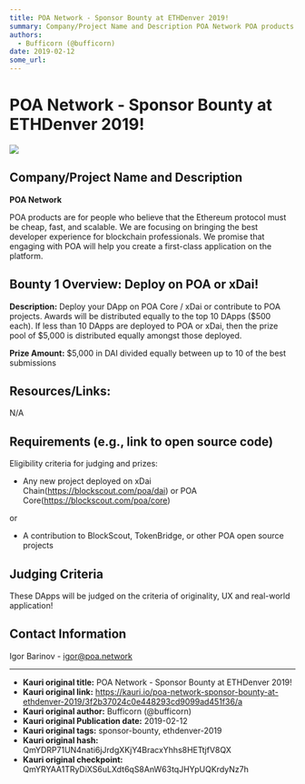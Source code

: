 ```yaml
---
title: POA Network - Sponsor Bounty at ETHDenver 2019!
summary: Company/Project Name and Description POA Network POA products are for people who believe that the Ethereum protocol must be cheap, fast, and scalable. We are focusing on bringing the best developer experience for blockchain professionals. We promise that engaging with POA will help you create a first-class application on the platform. Bounty 1 Overview- Deploy on POA or xDai! Description- Deploy your DApp on POA Core / xDai or contribute to POA projects. Awards will be distributed equally to the
authors:
  - Bufficorn (@bufficorn)
date: 2019-02-12
some_url: 
---
```


# POA Network - Sponsor Bounty at ETHDenver 2019!

![](https://ipfs.infura.io/ipfs/QmTzfpdvf9zu7A2Csxs3nB7MZTJfkwMmWZWjGQXYpZZAay)


## Company/Project Name and Description

**POA Network**

POA products are for people who believe that the Ethereum protocol must be cheap, fast, and scalable. We are focusing on bringing the best developer experience for blockchain professionals. We promise that engaging with POA will help you create a first-class application on the platform.

## Bounty 1 Overview: Deploy on POA or xDai!

**Description:** Deploy your DApp on POA Core / xDai or contribute to POA projects. Awards will be distributed equally to the top 10 DApps ($500 each). If less than 10 DApps are deployed to POA or xDai, then the prize pool of $5,000 is distributed equally amongst those deployed.

**Prize Amount:** $5,000 in DAI divided equally between up to 10 of the best submissions

## Resources/Links:
N/A

## Requirements (e.g., link to open source code)

Eligibility criteria for judging and prizes:
- Any new project deployed on xDai Chain(https://blockscout.com/poa/dai) or POA Core(https://blockscout.com/poa/core)

or

- A contribution to BlockScout, TokenBridge, or other POA open source projects

## Judging Criteria

These DApps will be judged on the criteria of originality, UX and real-world application!

## Contact Information

Igor Barinov - igor@poa.network




---

- **Kauri original title:** POA Network - Sponsor Bounty at ETHDenver 2019!
- **Kauri original link:** https://kauri.io/poa-network-sponsor-bounty-at-ethdenver-2019/3f2b37024c0e448293cd9099ad451f36/a
- **Kauri original author:** Bufficorn (@bufficorn)
- **Kauri original Publication date:** 2019-02-12
- **Kauri original tags:** sponsor-bounty, ethdenver-2019
- **Kauri original hash:** QmYDRP71UN4nati6jJrdgXKjY4BracxYhhs8HETtjfV8QX
- **Kauri original checkpoint:** QmYRYAA1TRyDiXS6uLXdt6qS8AnW63tqJHYpUQKrdyNz7h



